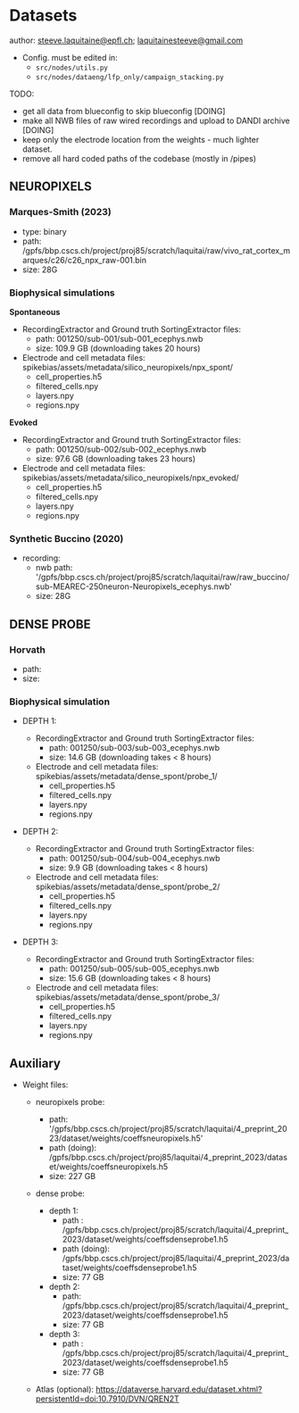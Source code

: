 # Datasets

author: steeve.laquitaine@epfl.ch; laquitainesteeve@gmail.com

* Config. must be edited in: 
  * `src/nodes/utils.py`
  * `src/nodes/dataeng/lfp_only/campaign_stacking.py`

TODO:

- get all data from blueconfig to skip blueconfig [DOING]
- make all NWB files of raw wired recordings and upload to DANDI archive [DOING]
- keep only the electrode location from the weights - much lighter dataset.
- remove all hard coded paths of the codebase (mostly in /pipes)

## NEUROPIXELS 

### Marques-Smith (2023)

  - type: binary
  - path: /gpfs/bbp.cscs.ch/project/proj85/scratch/laquitai/raw/vivo_rat_cortex_marques/c26/c26_npx_raw-001.bin
  - size: 28G

### Biophysical simulations

**Spontaneous**

  - RecordingExtractor and Ground truth SortingExtractor files:
    - path: 001250/sub-001/sub-001_ecephys.nwb
    - size: 109.9 GB (downloading takes 20 hours)
  - Electrode and cell metadata files: spikebias/assets/metadata/silico_neuropixels/npx_spont/
    - cell_properties.h5
    - filtered_cells.npy
    - layers.npy
    - regions.npy

**Evoked**

  - RecordingExtractor and Ground truth SortingExtractor files:
    - path: 001250/sub-002/sub-002_ecephys.nwb
    - size: 97.6 GB (downloading takes 23 hours)
  - Electrode and cell metadata files: spikebias/assets/metadata/silico_neuropixels/npx_evoked/
    - cell_properties.h5
    - filtered_cells.npy
    - layers.npy
    - regions.npy

### Synthetic Buccino (2020)

  - recording:
    - nwb path: '/gpfs/bbp.cscs.ch/project/proj85/scratch/laquitai/raw/raw_buccino/sub-MEAREC-250neuron-Neuropixels_ecephys.nwb'
    - size: 28G

## DENSE PROBE

### Horvath 

  - path: 
  - size: 

### Biophysical simulation

- DEPTH 1:
  - RecordingExtractor and Ground truth SortingExtractor files:
    - path: 001250/sub-003/sub-003_ecephys.nwb
    - size: 14.6 GB (downloading takes < 8 hours)
  - Electrode and cell metadata files: spikebias/assets/metadata/dense_spont/probe_1/
    - cell_properties.h5
    - filtered_cells.npy
    - layers.npy
    - regions.npy

- DEPTH 2:
  - RecordingExtractor and Ground truth SortingExtractor files:
    - path: 001250/sub-004/sub-004_ecephys.nwb
    - size: 9.9 GB (downloading takes < 8 hours)
  - Electrode and cell metadata files: spikebias/assets/metadata/dense_spont/probe_2/
    - cell_properties.h5
    - filtered_cells.npy
    - layers.npy
    - regions.npy

- DEPTH 3:
  - RecordingExtractor and Ground truth SortingExtractor files:
    - path: 001250/sub-005/sub-005_ecephys.nwb
    - size: 15.6 GB (downloading takes < 8 hours)
  - Electrode and cell metadata files: spikebias/assets/metadata/dense_spont/probe_3/
    - cell_properties.h5
    - filtered_cells.npy
    - layers.npy
    - regions.npy

## Auxiliary

- Weight files:

  - neuropixels probe:
    - path: '/gpfs/bbp.cscs.ch/project/proj85/scratch/laquitai/4_preprint_2023/dataset/weights/coeffsneuropixels.h5'
    - path (doing): /gpfs/bbp.cscs.ch/project/proj85/laquitai/4_preprint_2023/dataset/weights/coeffsneuropixels.h5
    - size: 227 GB

  - dense probe:
    - depth 1:
      - path : /gpfs/bbp.cscs.ch/project/proj85/scratch/laquitai/4_preprint_2023/dataset/weights/coeffsdenseprobe1.h5
      - path (doing): /gpfs/bbp.cscs.ch/project/proj85/laquitai/4_preprint_2023/dataset/weights/coeffsdenseprobe1.h5
      - size: 77 GB
    - depth 2:
      - path: /gpfs/bbp.cscs.ch/project/proj85/scratch/laquitai/4_preprint_2023/dataset/weights/coeffsdenseprobe1.h5
      - size: 77 GB
    - depth 3:
      - path : /gpfs/bbp.cscs.ch/project/proj85/scratch/laquitai/4_preprint_2023/dataset/weights/coeffsdenseprobe1.h5
      - size: 77 GB

  - Atlas (optional): https://dataverse.harvard.edu/dataset.xhtml?persistentId=doi:10.7910/DVN/QREN2T